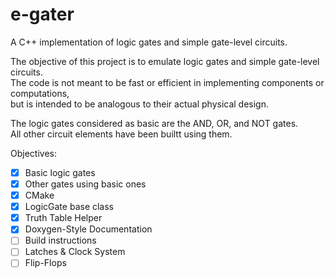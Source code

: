 # e-gater
A C++ implementation of logic gates and simple gate-level circuits.

The objective of this project is to emulate logic gates and simple gate-level circuits.  
The code is not meant to be fast or efficient in implementing components or computations,  
but is intended to be analogous to their actual physical design.  
  
The logic gates considered as basic are the AND, OR, and NOT gates.  
All other circuit elements have been builtt using them.  
  
Objectives:
- [x] Basic logic gates
- [x] Other gates using basic ones
- [x] CMake
- [x] LogicGate base class
- [x] Truth Table Helper
- [x] Doxygen-Style Documentation
- [ ] Build instructions
- [ ] Latches & Clock System
- [ ] Flip-Flops